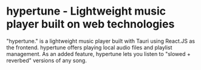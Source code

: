 # hypertune - Lightweight music player built on web technologies

"hypertune." is a lightweight music player built with Tauri using React.JS as the frontend. hypertune offers playing local audio files and playlist management. As an added feature, hypertune lets you listen to "slowed + reverbed" versions of any song.
